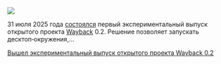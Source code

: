 <!--2025-08-02 04:50:17-->
<div class="yb">
  <div class="rss habr"><img src="https://habrastorage.org/getpro/habr/upload_files/9b6/2b0/f9e/9b62b0f9e5e9056744d84000ce137b86.png" /><p>31&nbsp;июля 2025&nbsp;года <a href="https://wayback.freedesktop.org/news/2025/07/31/wayback-0.2-released/" rel="noopener noreferrer nofollow">состоялся</a> первый экспериментальный выпуск открытого проекта <a href="https://gitlab.freedesktop.org/wayback/wayback" rel="noopener noreferrer nofollow">Wayback</a> 0.2. Решение позволяет запускать десктоп‑окружения,... <p class="titl"><a href="https://habr.com/ru/news/933310/?utm_source=habrahabr&utm_medium=rss&utm_campaign=933310">Вышел экспериментальный выпуск открытого проекта Wayback 0.2</a></p></div>
</div>
